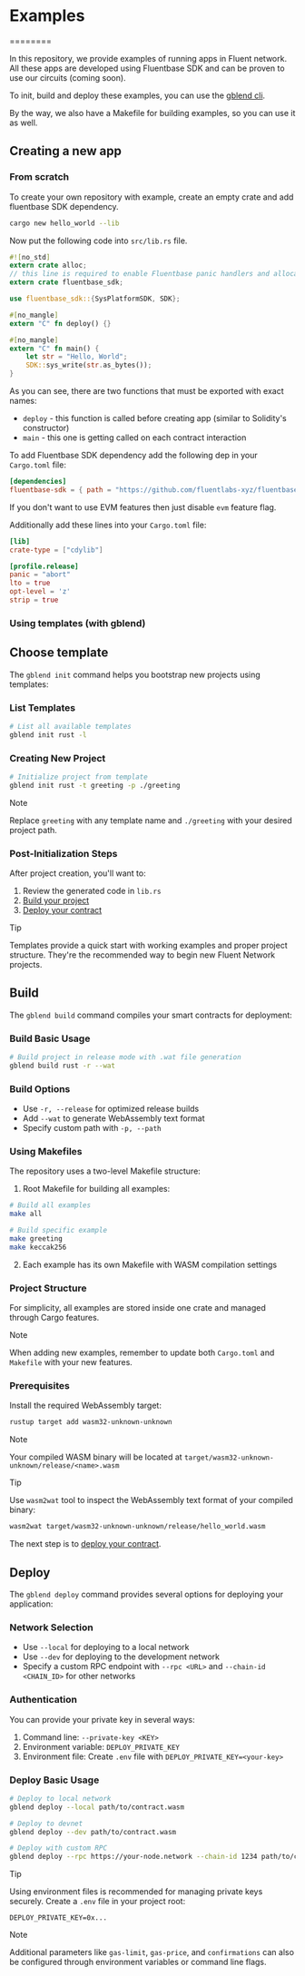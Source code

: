 # Examples

========

In this repository, we provide examples of running apps in Fluent network.
All these apps are developed using Fluentbase SDK and can be proven to use our circuits (coming soon).

To init, build and deploy these examples, you can use the [gblend cli](https://github.com/fluentlabs-xyz/gblend).

By the way, we also have a Makefile for building examples, so you can use it as well.

## Creating a new app

### From scratch

To create your own repository with example, create an empty crate and add fluentbase SDK dependency.

```bash
cargo new hello_world --lib
```

Now put the following code into `src/lib.rs` file.

```rust
#![no_std]
extern crate alloc;
// this line is required to enable Fluentbase panic handlers and allocators
extern crate fluentbase_sdk;

use fluentbase_sdk::{SysPlatformSDK, SDK};

#[no_mangle]
extern "C" fn deploy() {}

#[no_mangle]
extern "C" fn main() {
    let str = "Hello, World";
    SDK::sys_write(str.as_bytes());
}
```

As you can see, there are two functions that must be exported with exact names:

- `deploy` - this function is called before creating app (similar to Solidity's constructor)
- `main` - this one is getting called on each contract interaction

To add Fluentbase SDK dependency add the following dep in your `Cargo.toml` file:

```toml
[dependencies]
fluentbase-sdk = { path = "https://github.com/fluentlabs-xyz/fluentbase", default-features = false }
```

If you don't want to use EVM features then just disable `evm` feature flag.

Additionally add these lines into your `Cargo.toml` file:

```toml
[lib]
crate-type = ["cdylib"]

[profile.release]
panic = "abort"
lto = true
opt-level = 'z'
strip = true
```

### Using templates (with gblend)

## Choose template

The `gblend init` command helps you bootstrap new projects using templates:

### List Templates

```bash
# List all available templates
gblend init rust -l
```

### Creating New Project

```bash
# Initialize project from template
gblend init rust -t greeting -p ./greeting
```

> [!NOTE]
> Replace `greeting` with any template name and `./greeting` with your desired project path.

### Post-Initialization Steps

After project creation, you'll want to:

1. Review the generated code in `lib.rs`
2. [Build your project](#build)
3. [Deploy your contract](#deploy)

> [!TIP]
> Templates provide a quick start with working examples and proper project structure. They're the recommended way to
> begin new Fluent Network projects.

## Build

The `gblend build` command compiles your smart contracts for deployment:

### Build Basic Usage

```bash
# Build project in release mode with .wat file generation
gblend build rust -r --wat
```

### Build Options

- Use `-r, --release` for optimized release builds
- Add `--wat` to generate WebAssembly text format
- Specify custom path with `-p, --path`

### Using Makefiles

The repository uses a two-level Makefile structure:

1. Root Makefile for building all examples:

```bash
# Build all examples
make all

# Build specific example
make greeting
make keccak256
```

2. Each example has its own Makefile with WASM compilation settings

### Project Structure

For simplicity, all examples are stored inside one crate and managed through Cargo features.

> [!NOTE]
> When adding new examples, remember to update both `Cargo.toml` and `Makefile` with your new features.

### Prerequisites

Install the required WebAssembly target:

```bash
rustup target add wasm32-unknown-unknown
```

> [!NOTE]
> Your compiled WASM binary will be located at `target/wasm32-unknown-unknown/release/<name>.wasm`

> [!TIP]
> Use `wasm2wat` tool to inspect the WebAssembly text format of your compiled binary:
>
> ```bash
> wasm2wat target/wasm32-unknown-unknown/release/hello_world.wasm
> ```

The next step is to [deploy your contract](./deploy.md).

## Deploy

The `gblend deploy` command provides several options for deploying your application:

### Network Selection

- Use `--local` for deploying to a local network
- Use `--dev` for deploying to the development network
- Specify a custom RPC endpoint with `--rpc <URL>` and `--chain-id <CHAIN_ID>` for other networks

### Authentication

You can provide your private key in several ways:

1. Command line: `--private-key <KEY>`
2. Environment variable: `DEPLOY_PRIVATE_KEY`
3. Environment file: Create `.env` file with `DEPLOY_PRIVATE_KEY=<your-key>`

### Deploy Basic Usage

```bash
# Deploy to local network
gblend deploy --local path/to/contract.wasm

# Deploy to devnet
gblend deploy --dev path/to/contract.wasm

# Deploy with custom RPC
gblend deploy --rpc https://your-node.network --chain-id 1234 path/to/contract.wasm
```

> [!TIP]
> Using environment files is recommended for managing private keys securely. Create a `.env` file in your project root:
>
> ```
> DEPLOY_PRIVATE_KEY=0x...
> ```

> [!NOTE]
> Additional parameters like `gas-limit`, `gas-price`, and `confirmations` can also be configured through environment
> variables or command line flags.
